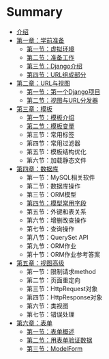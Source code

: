 # Summary

* [介绍](README.md)
* [第一章：学前准备](chapter01.md)
  * [第一节：虚拟环境](chapter01/section01.md)
  * [第二节：准备工作](chapter01/section02.md)
  * [第三节：Django介绍](chapter01/section03.md)
  * [第四节：URL组成部分](chapter01/section04.md)
* [第二章：URL与视图](chapter02.md)
  * [第一节：第一个Django项目](chapter02/section01.md)
  * [第二节：视图与URL分发器](chapter02/section02.md)
* [第三章：模板](di-san-zhang-ff1a-mo-ban.md)
  * [第一节：模板介绍](di-san-zhang-ff1a-mo-ban/di-yi-jie-ff1a-mo-ban-jie-shao.md)
  * [第二节：模板变量](di-san-zhang-ff1a-mo-ban/di-er-jie-ff1a-mo-ban-bian-liang.md)
  * 第三节：常用标签
  * 第四节：常用过滤器
  * 第五节：模板结构优化
  * 第六节：加载静态文件
* [第四章：数据库](di-si-zhang-ff1a-shu-ju-ku.md)
  * 第一节：MySQL相关软件
  * 第二节：数据库操作
  * 第三节：ORM模型
  * [第四节：模型常用字段](di-si-zhang-ff1a-shu-ju-ku/di-si-jie-ff1a-mo-xing-chang-yong-zi-duan.md)
  * 第五节：外键和表关系
  * 第六节：增删改查操作
  * 第七节：查询操作
  * 第八节：QuerySet API
  * 第九节：ORM作业
  * 第十节：ORM作业参考答案
* [第五章：视图高级](di-wu-zhang-ff1a-shi-tu-gao-ji.md)
  * 第一节：限制请求method
  * 第二节：页面重定向
  * 第三节：HttpRequest对象
  * 第四节：HttpResponse对象
  * 第六节：类视图
  * 第七节：错误处理
* [第六章：表单](di-liu-zhang-ff1a-biao-dan.md)
  * [第一节：表单概述](di-liu-zhang-ff1a-biao-dan/di-yi-jie-ff1a-biao-dan-gai-shu.md)
  * [第二节：用表单验证数据](di-liu-zhang-ff1a-biao-dan/di-er-jie-ff1a-yong-biao-dan-yan-zheng-shu-ju.md)
  * [第三节：ModelForm](di-liu-zhang-ff1a-biao-dan/di-san-jie-ff1a-modelform.md)

